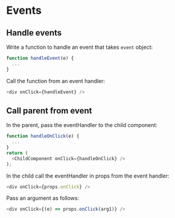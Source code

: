 # Events

## Handle events
Write a function to handle an event that takes `event` object:
```JavaScript
function handleEvent(e) {
  ...
}
```

Call the function from an event handler:
```JavaScript
<div onClick={handleEvent} />
```

## Call parent from event
In the parent, pass the eventHandler to the child component:
```JavaScript
function handleOnClick(e) {
  ...
}
return (
  <ChildComponent onClick={handleOnClick} />
);
```

In the child call the eventHandler in props from the event handler:
```JavaScript
<div onClick={props.onClick} />
```

Pass an argument as follows:
```JavaScript
<div onClick={(e) => props.onClick(arg1)} />
```
